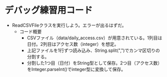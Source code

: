 # デバッグ練習用コード
- ReadCSVFileクラスを実行しよう。エラーが出るはずだ。
  - コード概要
    - CSVファイル（data/daily_access.csv）が用意されている。1列目は日付。2列目はアクセス数（integer）を想定。
    - 上記ファイルを1行ずつ読み込み、String.split(",")でカンマ区切りの分割する。
    - 分割した1つ目（日付）をString型として保存。2つ目（アクセス数）をInteger.parseInt()でinteger型に変換して保存。
